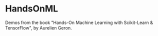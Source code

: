 # HandsOnML
Demos from the book "Hands-On Machine Learning with Scikit-Learn &amp; TensorFlow", by Aurelien Geron.
